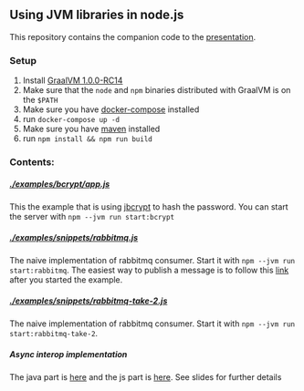 ## Using JVM libraries in node.js

This repository contains the companion code to the [presentation](https://speakerdeck.com/laurynaslwix/using-jvm-libraries-in-node-dot-js). 
### Setup

1. Install [GraalVM 1.0.0-RC14](https://github.com/oracle/graal/releases/tag/vm-1.0.0-rc14) 
2. Make sure that the `node` and `npm` binaries distributed with GraalVM is on the `$PATH`
3. Make sure you have [docker-compose](https://docs.docker.com/compose/install/) installed
4. run `docker-compose up -d`
5. Make sure you have [maven](https://maven.apache.org/install.html) installed
6. run `npm install && npm run build`
### Contents:

##### [./examples/bcrypt/app.js](./examples/bcrypt/app.js)

This the example that is using [jbcrypt](https://www.mindrot.org/projects/jBCrypt/) to hash the password.
You can start the server with `npm --jvm run start:bcrypt`

##### [./examples/snippets/rabbitmq.js](./examples/snippets/rabbitmq.js)

The naive implementation of rabbitmq consumer. Start it with
`npm --jvm run start:rabbitmq`. The easiest way to publish a message is to 
follow this [link](http://localhost:15672/#/queues/%2F/hello-rabbit)
after you started the example.

##### [./examples/snippets/rabbitmq-take-2.js](./examples/snippets/rabbitmq-take-2.js)

The naive implementation of rabbitmq consumer. Start it with
`npm --jvm run start:rabbitmq-take-2`.

##### Async interop implementation

The java part is [here](./src/main/java/interop) and the js part is [here](./interop). 
See slides for further details
